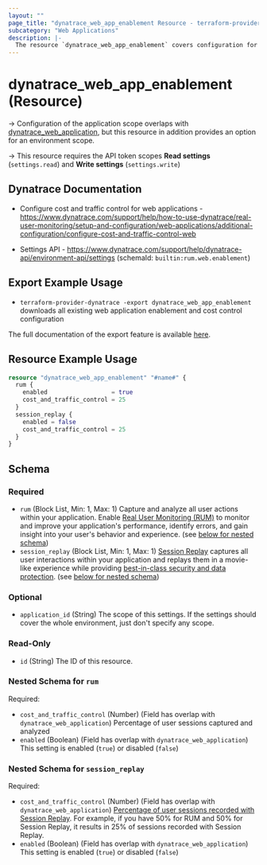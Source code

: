 ```yaml
---
layout: ""
page_title: "dynatrace_web_app_enablement Resource - terraform-provider-dynatrace"
subcategory: "Web Applications"
description: |-
  The resource `dynatrace_web_app_enablement` covers configuration for web application enablement and cost control
---
```


# dynatrace_web_app_enablement (Resource)

-> Configuration of the application scope overlaps with [dynatrace_web_application](https://registry.terraform.io/providers/dynatrace-oss/dynatrace/latest/docs/resources/web_application), but this resource in addition provides an option for an environment scope.

-> This resource requires the API token scopes **Read settings** (`settings.read`) and **Write settings** (`settings.write`)

## Dynatrace Documentation

- Configure cost and traffic control for web applications - https://www.dynatrace.com/support/help/how-to-use-dynatrace/real-user-monitoring/setup-and-configuration/web-applications/additional-configuration/configure-cost-and-traffic-control-web

- Settings API - https://www.dynatrace.com/support/help/dynatrace-api/environment-api/settings (schemaId: `builtin:rum.web.enablement`)

## Export Example Usage

- `terraform-provider-dynatrace -export dynatrace_web_app_enablement` downloads all existing web application enablement and cost control configuration

The full documentation of the export feature is available [here](https://dt-url.net/h203qmc).

## Resource Example Usage

```terraform
resource "dynatrace_web_app_enablement" "#name#" {
  rum {
    enabled                  = true
    cost_and_traffic_control = 25
  }
  session_replay {
    enabled = false
    cost_and_traffic_control = 25
  }
}
```

<!-- schema generated by tfplugindocs -->
## Schema

### Required

- `rum` (Block List, Min: 1, Max: 1) Capture and analyze all user actions within your application. Enable [Real User Monitoring (RUM)](https://dt-url.net/1n2b0prq) to monitor and improve your application's performance, identify errors, and gain insight into your user's behavior and experience. (see [below for nested schema](#nestedblock--rum))
- `session_replay` (Block List, Min: 1, Max: 1) [Session Replay](https://dt-url.net/session-replay) captures all user interactions within your application and replays them in a movie-like experience while providing [best-in-class security and data protection](https://dt-url.net/b303zxj). (see [below for nested schema](#nestedblock--session_replay))

### Optional

- `application_id` (String) The scope of this settings. If the settings should cover the whole environment, just don't specify any scope.

### Read-Only

- `id` (String) The ID of this resource.

<a id="nestedblock--rum"></a>
### Nested Schema for `rum`

Required:

- `cost_and_traffic_control` (Number) (Field has overlap with `dynatrace_web_application`) Percentage of user sessions captured and analyzed
- `enabled` (Boolean) (Field has overlap with `dynatrace_web_application`) This setting is enabled (`true`) or disabled (`false`)


<a id="nestedblock--session_replay"></a>
### Nested Schema for `session_replay`

Required:

- `cost_and_traffic_control` (Number) (Field has overlap with `dynatrace_web_application`) [Percentage of user sessions recorded with Session Replay](https://dt-url.net/sr-cost-traffic-control). For example, if you have 50% for RUM and 50% for Session Replay, it results in 25% of sessions recorded with Session Replay.
- `enabled` (Boolean) (Field has overlap with `dynatrace_web_application`) This setting is enabled (`true`) or disabled (`false`)
 